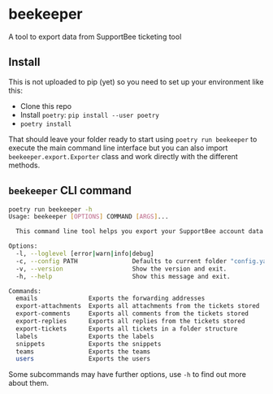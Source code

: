 # beekeeper

A tool to export data from SupportBee ticketing tool


## Install

This is not uploaded to pip (yet) so you need to set up your environment like this:

* Clone this repo
* Install `poetry`: `pip install --user poetry`
* `poetry install`

That should leave your folder ready to start using `poetry run beekeeper` to execute the main command line interface but you can also import `beekeeper.export.Exporter` class and work directly with the different methods.

## `beekeeper` CLI command

```sh
poetry run beekeeper -h
Usage: beekeeper [OPTIONS] COMMAND [ARGS]...

  This command line tool helps you export your SupportBee account data.

Options:
  -l, --loglevel [error|warn|info|debug]
  -c, --config PATH               Defaults to current folder "config.yaml"
  -v, --version                   Show the version and exit.
  -h, --help                      Show this message and exit.

Commands:
  emails              Exports the forwarding addresses
  export-attachments  Exports all attachments from the tickets stored
  export-comments     Exports all comments from the tickets stored
  export-replies      Exports all replies from the tickets stored
  export-tickets      Exports all tickets in a folder structure
  labels              Exports the labels
  snippets            Exports the snippets
  teams               Exports the teams
  users               Exports the users
```

Some subcommands may have further options, use `-h` to find out more about them.
